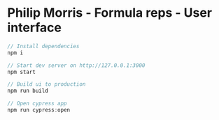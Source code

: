 # Philip Morris - Formula reps - User interface

```javascript
// Install dependencies
npm i

// Start dev server on http://127.0.0.1:3000
npm start

// Build ui to production
npm run build

// Open cypress app
npm run cypress:open

```